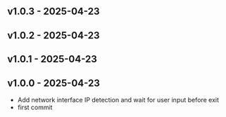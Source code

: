 ## v1.0.3 - 2025-04-23

## v1.0.2 - 2025-04-23

## v1.0.1 - 2025-04-23

## v1.0.0 - 2025-04-23
* Add network interface IP detection and wait for user input before exit
* first commit

